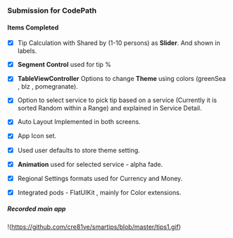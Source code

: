 ### Submission for CodePath

#### **Items Completed**

- [x] Tip Calculation with  Shared by (1-10 persons) as **Slider**. And shown in labels.
- [x] **Segment Control** used for tip %
- [x] **TableViewController** Options to change **Theme** using colors (greenSea , blz , pomegranate).
- [x] Option to select service to pick tip based on a service (Currently it is sorted Random within a Range) and explained in Service Detail. 
- [x] Auto Layout Implemented in both screens.
- [x] App Icon set.
- [x] Used user defaults to store theme setting.
- [x] **Animation** used for selected service - alpha fade.
- [x] Regional Settings formats used for Currency and Money.
- [x] Integrated pods - FlatUIKit , mainly for Color extensions.


##### Recorded main app 
!(https://github.com/cre81ve/smartips/blob/master/tips1.gif)
